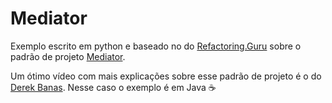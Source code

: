 # Mediator

Exemplo escrito em python e baseado no do [Refactoring.Guru](https://refactoring.guru/pt-br) sobre o padrão de projeto 
[Mediator](https://refactoring.guru/pt-br/design-patterns/state).

Um ótimo vídeo com mais explicações sobre esse padrão de projeto é o do 
[Derek Banas](https://www.youtube.com/watch?v=8DxIpdKd41A).
Nesse caso o exemplo é em Java :coffee: